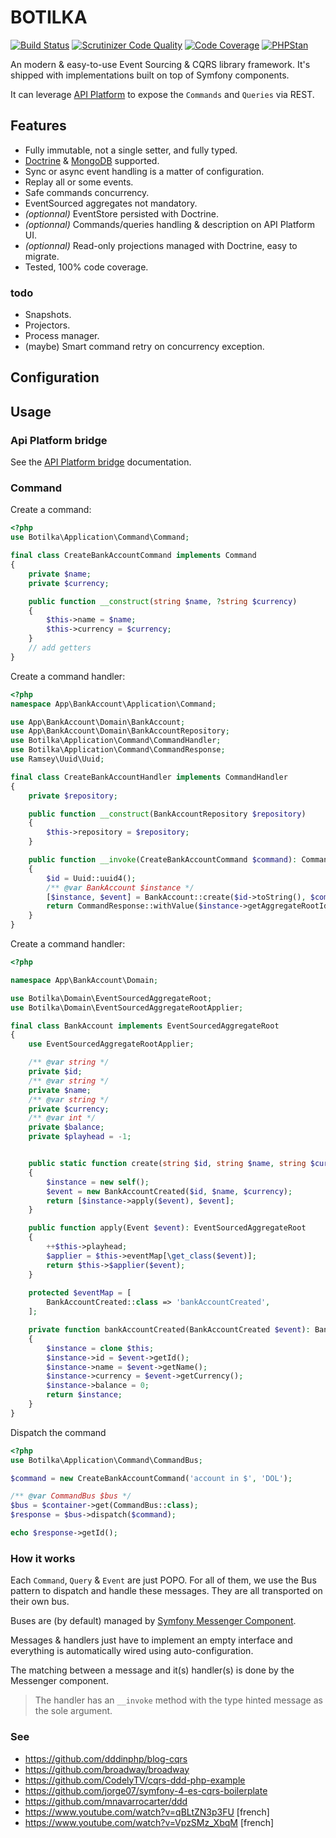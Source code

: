 # BOTILKA

[![Build Status](https://travis-ci.org/botilka/botilka.svg?branch=master)](https://travis-ci.org/botilka/botilka)
[![Scrutinizer Code Quality](https://scrutinizer-ci.com/g/botilka/botilka/badges/quality-score.png?b=master)](https://scrutinizer-ci.com/g/botilka/botilka/?branch=master)
[![Code Coverage](https://scrutinizer-ci.com/g/botilka/botilka/badges/coverage.png?b=master)](https://scrutinizer-ci.com/g/botilka/botilka/?branch=master)
[![PHPStan](https://img.shields.io/badge/PHPStan-enabled-brightgreen.svg?style=flat)](https://github.com/phpstan/phpstan)

An modern & easy-to-use Event Sourcing & CQRS library framework. It's shipped with implementations built on top of Symfony components.


It can leverage [API Platform](https://api-platform.com) to expose the `Commands` and `Queries` via REST.

## Features

- Fully immutable, not a single setter, and fully typed.
- [Doctrine](https://www.doctrine-project.org/) & [MongoDB](https://www.mongodb.com) supported.
- Sync or async event handling is a matter of configuration.
- Replay all or some events.
- Safe commands concurrency.
- EventSourced aggregates not mandatory.
- *(optionnal)* EventStore persisted with Doctrine.
- *(optionnal)* Commands/queries handling & description on API Platform UI.
- *(optionnal)* Read-only projections managed with Doctrine, easy to migrate.
- Tested, 100% code coverage. 

### todo

- Snapshots.
- Projectors.
- Process manager.
- (maybe) Smart command retry on concurrency exception.

## Configuration




## Usage

### Api Platform bridge

See the [API Platform bridge](/documentation/api_platform_bridge.md) documentation.

### Command

Create a command:
```php
<?php
use Botilka\Application\Command\Command;

final class CreateBankAccountCommand implements Command
{
    private $name;
    private $currency;

    public function __construct(string $name, ?string $currency)
    {
        $this->name = $name;
        $this->currency = $currency;
    }
    // add getters
}
```

Create a command handler:
```php
<?php
namespace App\BankAccount\Application\Command;

use App\BankAccount\Domain\BankAccount;
use App\BankAccount\Domain\BankAccountRepository;
use Botilka\Application\Command\CommandHandler;
use Botilka\Application\Command\CommandResponse;
use Ramsey\Uuid\Uuid;

final class CreateBankAccountHandler implements CommandHandler
{
    private $repository;

    public function __construct(BankAccountRepository $repository)
    {
        $this->repository = $repository;
    }

    public function __invoke(CreateBankAccountCommand $command): CommandResponse
    {
        $id = Uuid::uuid4();
        /** @var BankAccount $instance */
        [$instance, $event] = BankAccount::create($id->toString(), $command->getName(), $command->getCurrency());
        return CommandResponse::withValue($instance->getAggregateRootId(), $instance->getPlayhead(), $event);
    }
}
```
Create a command handler:
```php
<?php

namespace App\BankAccount\Domain;

use Botilka\Domain\EventSourcedAggregateRoot;
use Botilka\Domain\EventSourcedAggregateRootApplier;

final class BankAccount implements EventSourcedAggregateRoot
{
    use EventSourcedAggregateRootApplier;

    /** @var string */
    private $id;
    /** @var string */
    private $name;
    /** @var string */
    private $currency;
    /** @var int */
    private $balance;
    private $playhead = -1;


    public static function create(string $id, string $name, string $currency): array
    {
        $instance = new self();
        $event = new BankAccountCreated($id, $name, $currency);
        return [$instance->apply($event), $event];
    }

    public function apply(Event $event): EventSourcedAggregateRoot
    {
        ++$this->playhead;
        $applier = $this->eventMap[\get_class($event)];
        return $this->$applier($event);
    }
    
    protected $eventMap = [
        BankAccountCreated::class => 'bankAccountCreated',
    ];

    private function bankAccountCreated(BankAccountCreated $event): BankAccount
    {
        $instance = clone $this;
        $instance->id = $event->getId();
        $instance->name = $event->getName();
        $instance->currency = $event->getCurrency();
        $instance->balance = 0;
        return $instance;
    }
}
```
Dispatch the command
```php
<?php
use Botilka\Application\Command\CommandBus;

$command = new CreateBankAccountCommand('account in $', 'DOL');

/** @var CommandBus $bus */
$bus = $container->get(CommandBus::class);
$response = $bus->dispatch($command);

echo $response->getId();
```

### How it works

Each `Command`, `Query` & `Event` are just POPO. For all of them, we use the Bus pattern to dispatch and
handle these messages. They are all transported on their own bus.

Buses are (by default) managed by [Symfony Messenger Component](https://symfony.com/doc/4.1/messenger.html).

Messages & handlers just have to implement an empty interface and everything is automatically wired
using auto-configuration.

The matching between a message and it(s) handler(s) is done by the Messenger component.
> The handler has an `__invoke` method with the type hinted message as the sole argument.

### See

- https://github.com/dddinphp/blog-cqrs
- https://github.com/broadway/broadway
- https://github.com/CodelyTV/cqrs-ddd-php-example
- https://github.com/jorge07/symfony-4-es-cqrs-boilerplate
- https://github.com/mnavarrocarter/ddd
- https://www.youtube.com/watch?v=qBLtZN3p3FU \[french\]
- https://www.youtube.com/watch?v=VpzSMz_XbqM \[french\]
